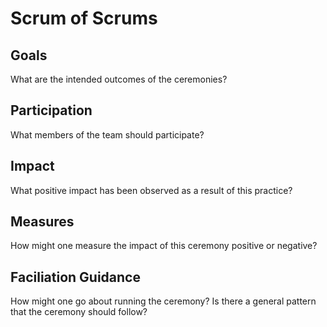 # Scrum of Scrums

## Goals

What are the intended outcomes of the ceremonies?

## Participation

What members of the team should participate?

## Impact

What positive impact has been observed as a result of this practice?

## Measures

How might one measure the impact of this ceremony positive or negative?

## Faciliation Guidance

How might one go about running the ceremony? Is there a general pattern that the ceremony should follow?